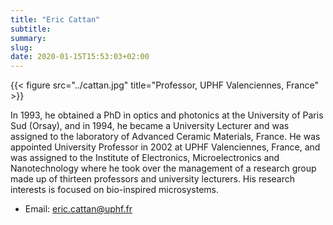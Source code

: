 ```yaml
---
title: "Eric Cattan"
subtitle:
summary:
slug:
date: 2020-01-15T15:53:03+02:00
---
```


{{< figure src="../cattan.jpg" title="Professor, UPHF Valenciennes, France" >}}

In 1993, he obtained a PhD in optics and photonics at the University of Paris Sud (Orsay), and in 1994, he became a University Lecturer and was assigned to the laboratory of Advanced Ceramic Materials, France.  He was appointed University Professor in 2002 at UPHF Valenciennes, France, and was assigned to the Institute of Electronics, Microelectronics and Nanotechnology where he took over the management of a research group made up of thirteen professors and university lecturers. His research interests is focused on bio-inspired microsystems. 

- Email: [eric.cattan@uphf.fr](mailto:eric.cattan@uphf.fr)
